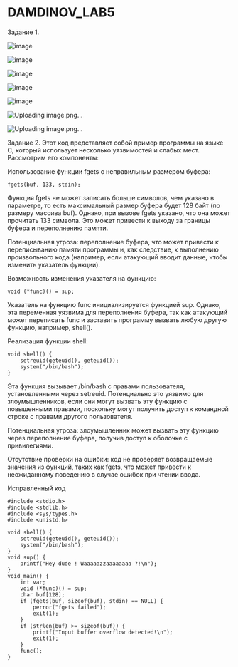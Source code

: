 # DAMDINOV_LAB5

Задание 1.

![image](https://github.com/user-attachments/assets/6cc14521-c97f-414d-b93f-040af82e5e7d)

![image](https://github.com/user-attachments/assets/ac52b023-f821-4c91-bfd9-9e2fe3982b5b)

![image](https://github.com/user-attachments/assets/03466106-f366-4219-8dfd-4c8dd7b7f15a)

![image](https://github.com/user-attachments/assets/6598d27d-daa8-4638-865e-21ad13ffbb38)

![image](https://github.com/user-attachments/assets/4a3c5521-c078-4773-a73c-8ed4020d6445)

![Uploading image.png…]()

![Uploading image.png…]()

Задание 2.
Этот код представляет собой пример программы на языке C, который использует несколько уязвимостей и слабых мест. Рассмотрим его компоненты:

Использование функции fgets с неправильным размером буфера:
```
fgets(buf, 133, stdin);
```
Функция fgets не может записать больше символов, чем указано в параметре, то есть максимальный размер буфера будет 128 байт (по размеру массива buf). Однако, при вызове fgets указано, что она может прочитать 133 символа. Это может привести к выходу за границы буфера и переполнению памяти.

Потенциальная угроза: переполнение буфера, что может привести к переписыванию памяти программы и, как следствие, к выполнению произвольного кода (например, если атакующий вводит данные, чтобы изменить указатель функции).

Возможность изменения указателя на функцию:
```
void (*func)() = sup;
```
Указатель на функцию func инициализируется функцией sup. Однако, эта переменная уязвима для переполнения буфера, так как атакующий может переписать func и заставить программу вызвать любую другую функцию, например, shell().

Реализация функции shell:
```
void shell() {
    setreuid(geteuid(), geteuid());
    system("/bin/bash");
}
```
Эта функция вызывает /bin/bash с правами пользователя, установленными через setreuid. Потенциально это уязвимо для злоумышленников, если они могут вызвать эту функцию с повышенными правами, поскольку могут получить доступ к командной строке с правами другого пользователя.

Потенциальная угроза: злоумышленник может вызвать эту функцию через переполнение буфера, получив доступ к оболочке с привилегиями.

Отсутствие проверки на ошибки: код не проверяет возвращаемые значения из функций, таких как fgets, что может привести к неожиданному поведению в случае ошибок при чтении ввода.

Исправленный код 
```
#include <stdio.h>
#include <stdlib.h>
#include <sys/types.h>
#include <unistd.h>

void shell() {
    setreuid(geteuid(), geteuid());
    system("/bin/bash");
}
void sup() {
    printf("Hey dude ! Waaaaazzaaaaaaaa ?!\n");
}
void main() {
    int var;
    void (*func)() = sup;
    char buf[128];
    if (fgets(buf, sizeof(buf), stdin) == NULL) {
        perror("fgets failed");
        exit(1);
    }
    if (strlen(buf) >= sizeof(buf)) {
        printf("Input buffer overflow detected!\n");
        exit(1);
    }
    func(); 
}
```

